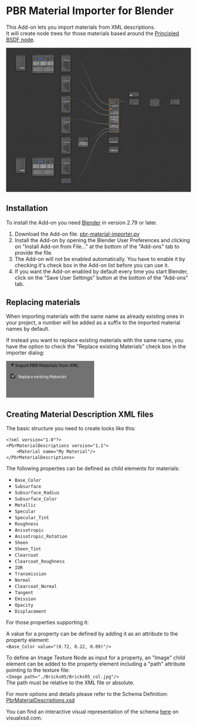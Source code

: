 # PBR Material Importer for Blender
This Add-on lets you import materials from XML descriptions.  
It will create node trees for those materials based around the [Principled BSDF node](https://docs.blender.org/manual/en/dev/render/cycles/nodes/types/shaders/principled.html).

![Nodes](/images/nodes.png)

## Installation

To install the Add-on you need [Blender](https://www.blender.org/) in version 2.79 or later.

1. Download the Add-on file: [pbr-material-importer.py](https://raw.githubusercontent.com/jensnt/pbr-material-importer/master/pbr-material-importer.py)
2. Install the Add-on by opening the Blender User Preferences and clicking on "Install Add-on from File…" at the bottom of the "Add-ons" tab to provide the file.
3. The Add-on will not be enabled automatically. You have to enable it by checking it's check box in the Add-on list before you can use it.
4. If you want the Add-on enabled by default every time you start Blender, click on the "Save User Settings" button at the bottom of the "Add-ons" tab.

## Replacing materials

When importing materials with the same name as already existing ones in your project, a number will be added as a suffix to the imported material names by default.

If instead you want to replace existing materials with the same name, you have the option to check the "Replace existing Materials" check box in the importer dialog:

![Replace existing Materials](/images/replace-existing-materials.png)

## Creating Material Description XML files

The basic structure you need to create looks like this:

```
<?xml version="1.0"?>
<PbrMaterialDescriptions version="1.1">
    <Material name="My Material"/>
</PbrMaterialDescriptions>
```

The following properties can be defined as child elements for materials:

* ```Base_Color```
* ```Subsurface```
* ```Subsurface_Radius```
* ```Subsurface_Color```
* ```Metallic```
* ```Specular```
* ```Specular_Tint```
* ```Roughness```
* ```Anisotropic```
* ```Anisotropic_Rotation```
* ```Sheen```
* ```Sheen_Tint```
* ```Clearcoat```
* ```Clearcoat_Roughness```
* ```IOR```
* ```Transmission```
* ```Normal```
* ```Clearcoat_Normal```
* ```Tangent```
* ```Emission```
* ```Opacity```
* ```Displacement```

For those properties supporting it:

A value for a property can be defined by adding it as an attribute to the property element:  
```<Base_Color value="(0.72, 0.22, 0.09)"/>```

To define an Image Texture Node as input for a property, an "Image" child element can be added to the property element including a "path" attribute pointing to the texture file:  
```<Image path="./Bricks05/Bricks05_col.jpg"/>```  
The path must be relative to the XML file or absolute.

For more options and details please refer to the Schema Definition:
[PbrMaterialDescriptions.xsd](/PbrMaterialDescriptions.xsd)

You can find an interactive visual representation of the schema [here](http://visualxsd.com/Home/LoadSavedSchema/f0eebb834eb31c9a6feac3d12fe925327d681076) on visualxsd.com.
